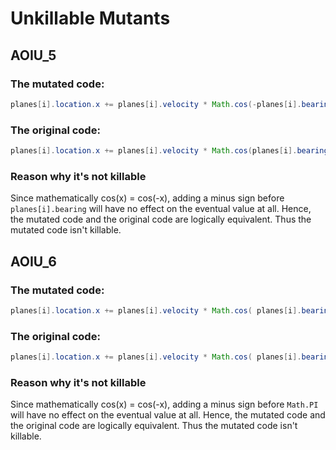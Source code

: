 # Unkillable Mutants
## AOIU_5
### The mutated code: 
```java
planes[i].location.x += planes[i].velocity * Math.cos(-planes[i].bearing / 360.0 * 2 * Math.PI );
```
### The original code: 
```java
planes[i].location.x += planes[i].velocity * Math.cos(planes[i].bearing / 360.0 * 2 * Math.PI );
```

### Reason why it's not killable
Since mathematically cos(x) = cos(-x), adding a minus sign before ```planes[i].bearing``` will have no effect on the eventual value at all. Hence, the mutated code and the original code are logically equivalent. Thus the mutated code isn't killable. 

## AOIU_6
### The mutated code: 
```java
planes[i].location.x += planes[i].velocity * Math.cos( planes[i].bearing / 360.0 * 2 * -Math.PI );
```
### The original code: 
```java
planes[i].location.x += planes[i].velocity * Math.cos( planes[i].bearing / 360.0 * 2 * Math.PI );
```

### Reason why it's not killable
Since mathematically cos(x) = cos(-x), adding a minus sign before ```Math.PI``` will have no effect on the eventual value at all. Hence, the mutated code and the original code are logically equivalent. Thus the mutated code isn't killable. 

